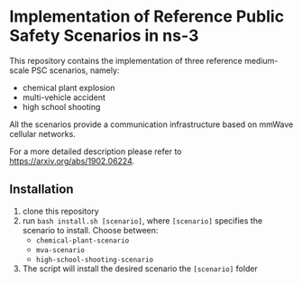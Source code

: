# Implementation of Reference Public Safety Scenarios in ns-3

This repository contains the implementation of three reference medium-scale PSC scenarios, namely:
- chemical plant explosion
- multi-vehicle accident
- high school shooting

All the scenarios provide a communication infrastructure based on mmWave cellular networks.

For a more detailed description please refer to https://arxiv.org/abs/1902.06224.

## Installation
1. clone this repository
2. run `bash install.sh [scenario]`, where `[scenario]` specifies the scenario to install. Choose between:
   - `chemical-plant-scenario`
   - `mva-scenario`
   - `high-school-shooting-scenario`
3. The script will install the desired scenario the `[scenario]` folder

